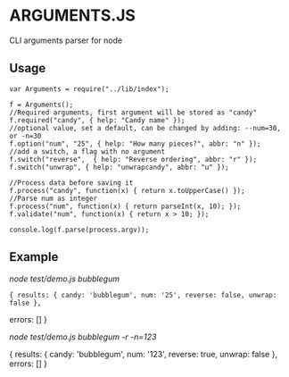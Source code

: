# ARGUMENTS.JS

CLI arguments parser for node


## Usage

    var Arguments = require("../lib/index");

    f = Arguments();
    //Required arguments, first argument will be stored as "candy"
    f.required("candy", { help: "Candy name" });
    //optional value, set a default, can be changed by adding: --num=30, or -n=30
    f.option("num", "25", { help: "How many pieces?", abbr: "n" });
    //add a switch, a flag with no argument
    f.switch("reverse",  { help: "Reverse ordering", abbr: "r" });
    f.switch("unwrap", { help: "unwrapcandy", abbr: "u" });

    //Process data before saving it
    f.process("candy", function(x) { return x.toUpperCase() });
    //Parse num as integer
    f.process("num", function(x) { return parseInt(x, 10); });
    f.validate("num", function(x) { return x > 10; });

    console.log(f.parse(process.argv));


## Example

*node test/demo.js bubblegum*

    { results: { candy: 'bubblegum', num: '25', reverse: false, unwrap: false },
  errors: [] }

*node test/demo.js bubblegum -r -n=123*

{ results: { candy: 'bubblegum', num: '123', reverse: true, unwrap: false },
  errors: [] }